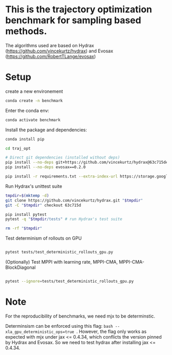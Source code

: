 # This is the trajectory optimization benchmark for sampling based methods. 
The algorithms used are based on Hydrax (https://github.com/vincekurtz/hydrax) and Evosax (https://github.com/RobertTLange/evosax)


# Setup

create a new environement 
```bash
conda create -n benchmark
```

Enter the conda env:

```bash
conda activate benchmark
```

Install the package and dependencies:

```bash
conda install pip

cd traj_opt

# Direct git dependencies (installed without deps)
pip install --no-deps git+https://github.com/vincekurtz/hydrax@63c715d#egg=hydrax
pip install --no-deps evosax==0.2.0

pip install -r requirements.txt --extra-index-url https://storage.googleapis.com/jax_releases/jax_cuda_releases.html

```

Run Hydrax's unittest suite

```bash
tmpdir=$(mktemp -d)
git clone https://github.com/vincekurtz/hydrax.git "$tmpdir"
git -C "$tmpdir" checkout 63c715d

pip install pytest   
pytest -q "$tmpdir/tests" # run Hydrax's test suite

rm -rf "$tmpdir"
```

Test determinism of rollouts on GPU

```bash

pytest tests/test_deterministic_rollouts_gpu.py 

```

(Optionally) Test MPPI with learning rate, MPPI-CMA, MPPI-CMA-BlockDiagonal

```bash

pytest --ignore=tests/test_deterministic_rollouts_gpu.py 

```

# Note

For the reproducibility of benchmarks, we need mjx to be determinstic. 

Determinsism can be enforced using this flag: ```bash --xla_gpu_deterministic_ops=true ```. 
However, the flag only works as expected with mjx under jax <= 0.4.34, which conflicts the version pinned by Hydrax and Evosax. So we need to test hydrax after installing jax <= 0.4.34.
